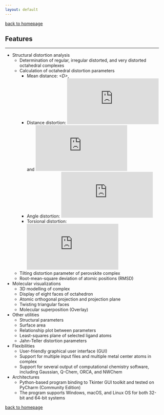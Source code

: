```yaml
---
layout: default
---
```

[back to homepage](./)

## Features
***
- Structural distortion analysis
  - Determination of regular, irregular distorted, and very distorted octahedral complexes
  - Calculation of octahedral distortion parameters
    - Mean distance: *\<D\>*, 
    - Distance distortion: ![](https://latex.codecogs.com/svg.Latex?%5Czeta) and ![](https://latex.codecogs.com/svg.Latex?%5CDelta)
    - Angle distortion: ![](https://latex.codecogs.com/svg.Latex?%5CSigma)
    - Torsional distortion: ![](https://latex.codecogs.com/svg.Latex?%5CTheta)
  - Tilting distortion parameter of perovskite complex
  - Root-mean-square deviation of atomic positions (RMSD)
- Molecular visualizations
  - 3D modelling of complex
  - Display of eight faces of octahedron
  - Atomic orthogonal projection and projection plane
  - Twisting triangular faces
  - Molecular superposition (Overlay)
- Other utilities
  - Structural parameters
  - Surface area
  - Relationship plot between parameters
  - Least-squares plane of selected ligand atoms
  - Jahn-Teller distortion parameters
- Flexibilities
  - User-friendly graphical user interface (GUI)
  - Support for multiple input files and multiple metal center atoms in complex
  - Support for several output of computational chemistry software, including Gaussian, Q-Chem, ORCA, and NWChem
- Architectures
    - Python-based program binding to Tkinter GUI toolkit and tested on PyCharm (Community Edition)
    - The program supports Windows, macOS, and Linux OS for both 32-bit and 64-bit systems

[back to homepage](./)

